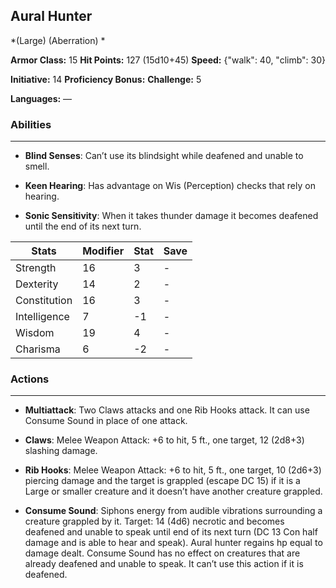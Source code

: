 ## Aural Hunter
*(Large) (Aberration) *

**Armor Class:** 15
**Hit Points:** 127 (15d10+45)
**Speed:** {"walk": 40, "climb": 30}

**Initiative:** 14
**Proficiency Bonus:**
**Challenge:** 5

**Languages:** —

### Abilities
 --- 
- **Blind Senses**: Can’t use its blindsight while deafened and unable to smell.

- **Keen Hearing**: Has advantage on Wis (Perception) checks that rely on hearing.

- **Sonic Sensitivity**: When it takes thunder damage it becomes deafened until the end of its next turn.



| Stats | Modifier | Stat | Save
| ---- | ---- | ---- | ---- |
| Strength | 16 | 3 | - |
| Dexterity | 14 | 2 | - |
| Constitution | 16 | 3 | - |
| Intelligence | 7 | -1 | - |
| Wisdom | 19 | 4 | - |
| Charisma | 6 | -2 | - |

### Actions
 --- 
- **Multiattack**: Two Claws attacks and one Rib Hooks attack. It can use Consume Sound in place of one attack.

- **Claws**: Melee Weapon Attack: +6 to hit, 5 ft., one target, 12 (2d8+3) slashing damage.

- **Rib Hooks**: Melee Weapon Attack: +6 to hit, 5 ft., one target, 10 (2d6+3) piercing damage and the target is grappled (escape DC 15) if it is a Large or smaller creature and it doesn’t have another creature grappled.

- **Consume Sound**: Siphons energy from audible vibrations surrounding a creature grappled by it. Target: 14 (4d6) necrotic and becomes deafened and unable to speak until end of its next turn (DC 13 Con half damage and is able to hear and speak). Aural hunter regains hp equal to damage dealt. Consume Sound has no effect on creatures that are already deafened and unable to speak. It can’t use this action if it is deafened.

